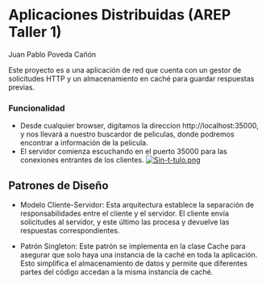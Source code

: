 # Aplicaciones Distribuidas (AREP Taller 1)

Juan Pablo Poveda Cañón

Este proyecto es a una aplicación de red que cuenta con un gestor de solicitudes HTTP y un almacenamiento en caché para guardar respuestas previas.

### Funcionalidad
* Desde cualquier browser, digitamos la direccion http://localhost:35000, y nos llevará a nuestro buscardor de peliculas, donde podremos encontrar a información de la pelicula.
* El servidor comienza escuchando en el puerto 35000 para las conexiones entrantes de los clientes.
[![Sin-t-tulo.png](https://i.postimg.cc/LszN498c/Sin-t-tulo.png)](https://postimg.cc/rdwSQLWj)

##  Patrones de Diseño

* Modelo Cliente-Servidor: Esta arquitectura establece la separación de responsabilidades entre el cliente y el servidor. El cliente envía solicitudes al servidor, y este último las procesa y devuelve las respuestas correspondientes.

* Patrón Singleton: Este patrón se implementa en la clase Cache para asegurar que solo haya una instancia de la caché en toda la aplicación. Esto simplifica el almacenamiento de datos y permite que diferentes partes del código accedan a la misma instancia de caché.

